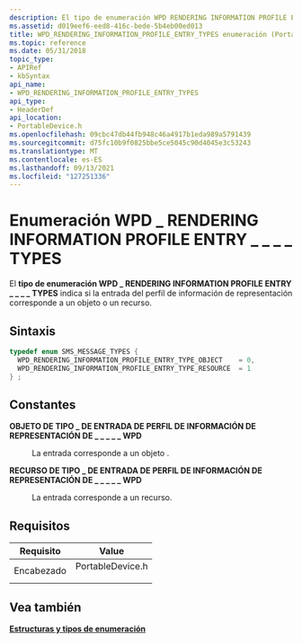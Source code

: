 ```yaml
---
description: El tipo de enumeración WPD RENDERING INFORMATION PROFILE ENTRY TYPES indica si la entrada del perfil de información de representación corresponde \_ a un objeto o un \_ \_ \_ \_ recurso.
ms.assetid: d019eef6-eed8-416c-bede-5b4eb00ed013
title: WPD_RENDERING_INFORMATION_PROFILE_ENTRY_TYPES enumeración (PortableDevice.h)
ms.topic: reference
ms.date: 05/31/2018
topic_type:
- APIRef
- kbSyntax
api_name:
- WPD_RENDERING_INFORMATION_PROFILE_ENTRY_TYPES
api_type:
- HeaderDef
api_location:
- PortableDevice.h
ms.openlocfilehash: 09cbc47db44fb948c46a4917b1eda989a5791439
ms.sourcegitcommit: d75fc10b9f0825bbe5ce5045c90d4045e3c53243
ms.translationtype: MT
ms.contentlocale: es-ES
ms.lasthandoff: 09/13/2021
ms.locfileid: "127251336"
---
```

# <a name="wpd_rendering_information_profile_entry_types-enumeration"></a>Enumeración WPD \_ RENDERING INFORMATION PROFILE ENTRY \_ \_ \_ \_ TYPES

El **tipo de enumeración WPD \_ RENDERING INFORMATION PROFILE ENTRY \_ \_ \_ \_ TYPES** indica si la entrada del perfil de información de representación corresponde a un objeto o un recurso.

## <a name="syntax"></a>Sintaxis


```C++
typedef enum SMS_MESSAGE_TYPES { 
  WPD_RENDERING_INFORMATION_PROFILE_ENTRY_TYPE_OBJECT    = 0,
  WPD_RENDERING_INFORMATION_PROFILE_ENTRY_TYPE_RESOURCE  = 1
} ;
```



## <a name="constants"></a>Constantes

<dl> <dt>

<span id="WPD_RENDERING_INFORMATION_PROFILE_ENTRY_TYPE_OBJECT"></span><span id="wpd_rendering_information_profile_entry_type_object"></span>**OBJETO DE TIPO \_ DE ENTRADA DE PERFIL DE INFORMACIÓN DE REPRESENTACIÓN DE \_ \_ \_ \_ \_ WPD**
</dt> <dd>

La entrada corresponde a un objeto .

</dd> <dt>

<span id="WPD_RENDERING_INFORMATION_PROFILE_ENTRY_TYPE_RESOURCE"></span><span id="wpd_rendering_information_profile_entry_type_resource"></span>**RECURSO DE TIPO \_ DE ENTRADA DE PERFIL DE INFORMACIÓN DE REPRESENTACIÓN DE \_ \_ \_ \_ \_ WPD**
</dt> <dd>

La entrada corresponde a un recurso.

</dd> </dl>

## <a name="requirements"></a>Requisitos



| Requisito | Value |
|-------------------|---------------------------------------------------------------------------------------------|
| Encabezado<br/> | <dl> <dt>PortableDevice.h</dt> </dl> |



## <a name="see-also"></a>Vea también

<dl> <dt>

[**Estructuras y tipos de enumeración**](structures-and-enumeration-types.md)
</dt> </dl>

 

 




